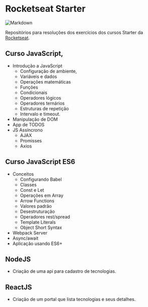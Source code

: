 # Rocketseat Starter

![Markdown](https://rocketseat.com.br/static/images/og/starter.png)

Repositórios para resoluções dos exercícios dos cursos Starter da [Rocketseat](https://skylab.rocketseat.com.br/journey/starter).

## Curso JavaScript,
- Introdução a JavaScript
  - Configuração de ambiente,
  - Variáveis e dados
  - Operações matemáticas 
  - Funções 
  - Condicionais 
  - Operadores lógicos 
  - Operadores ternários 
  - Estruturas de repetição
  - Intervalo e timeout.
- Manipulação de DOM 
- App de TODOS
- JS Assíncrono
  - AJAX
  - Promisses
  - Axios

## Curso JavaScript ES6
- Conceitos
  - Configurando Babel
  - Classes
  - Const e Let 
  - Operações em Array
  - Arrow Functions
  - Valores padrão
  - Desestruturação
  - Operadores rest/spread
  - Template Literals
  - Object Short Syntax
- Webpack Server
- Async/await
- Aplicação usando ES6+

## NodeJS
- Criação de uma api para cadastro de tecnologias.
  
## ReactJS
- Criação de um portal que lista tecnologias e seus detalhes.


